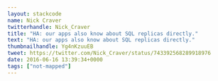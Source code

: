 ```yaml
---
layout: stackcode
name: Nick Craver
twitterhandle: Nick_Craver
title: "HA: our apps also know about SQL replicas directly."
text: "HA: our apps also know about SQL replicas directly."
thumbnailhandle: Yg4nKzuuEB
tweet: https://twitter.com/Nick_Craver/status/743392568289918976
date: 2016-06-16 13:39:34+0000
tags: ["not-mapped"]
---
```

